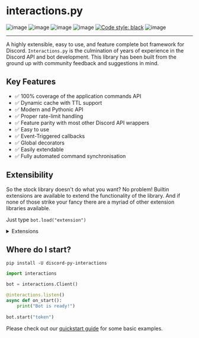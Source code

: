 # interactions.py

![image](https://img.shields.io/pypi/dm/discord-py-slash-command.svg)
![image](https://img.shields.io/pypi/pyversions/discord-py-interactions.svg)
![image](https://img.shields.io/pypi/v/discord-py-interactions.svg)
![image](https://readthedocs.org/projects/interactionspy/badge/?version=latest)
[![Code style: black](https://img.shields.io/badge/code%20style-black-000000.svg)](https://github.com/psf/black)
![image](https://discord.com/api/guilds/789032594456576001/embed.png)

------------------------------------------------------------------------

A highly extensible, easy to use, and feature complete bot framework for Discord. 
`Interactions.py` is the culmination of years of experience in the Discord API and bot development. 
This library has been built from the ground up with community feedback and suggestions in mind. 

## Key Features
- ✅ 100% coverage of the application commands API
- ✅ Dynamic cache with TTL support
- ✅ Modern and Pythonic API
- ✅ Proper rate-limit handling
- ✅ Feature parity with most other Discord API wrappers
- ✅ Easy to use
- ✅ Event-Triggered callbacks 
- ✅ Global decorators 
- ✅ Easily extendable
- ✅ Fully automated command synchronisation 

## Extensibility

So the stock library doesn't do what you want? No problem! Builtin extensions are available to extend the functionality of the library. 
And if none of those strike your fancy there are a myriad of other extension libraries available.

Just type `bot.load("extension")`

<details>
    <summary>Extensions</summary>

    ### Prefixed Commands
    
    Prefixed commands, message commands, or legacy commands. 
    Whatever you want to call them, by default the `interactions.py` library will not handle these. That said, there is a built-in extension available if you need to support them. 
    
    - ✅ Hybrid Commands
  - ✅ Automatic command registration
  - ✅ Annotation support
    
    
    ### Debug Ext
    
    A fully featured debug and utilities suite to help you get your bots made
    
    ### Jurigged
    
    A hot reloading extension allowing you to automagically update your bot without reboots
    
    ### Sentry
    
    Integrates Sentry.io error tracking into your bot with a single line

</details>

## Where do I start?

`pip install -U discord-py-interactions`
```python
import interactions

bot = interactions.Client()

@interactions.listen()
async def on_start():
    print("Bot is ready!")
    
bot.start("token")
```

Please check out our [quickstart guide](https://interactionspy.rtfd.io/en/latest/quickstart.html) for
some basic examples.